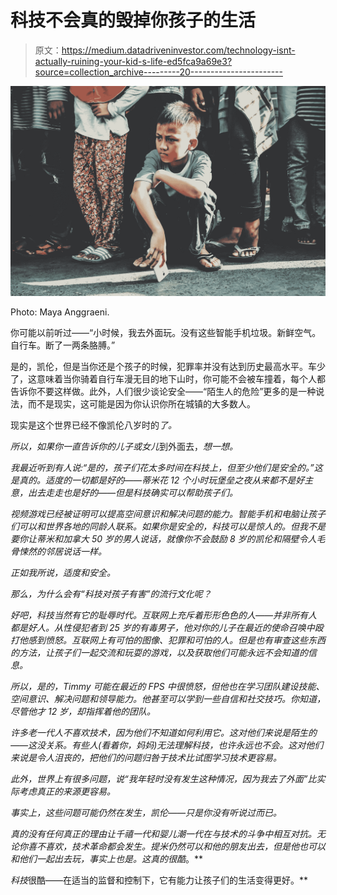# 科技不会真的毁掉你孩子的生活

> 原文：<https://medium.datadriveninvestor.com/technology-isnt-actually-ruining-your-kid-s-life-ed5fca9a69e3?source=collection_archive---------20----------------------->

![](img/d24a36ad40a92bb6473494b530a5dd2a.png)

Photo: Maya Anggraeni.

你可能以前听过——“小时候，我去外面玩。没有这些智能手机垃圾。新鲜空气。自行车。断了一两条胳膊。”

是的，凯伦，但是当你还是个孩子的时候，犯罪率并没有达到历史最高水平。车少了，这意味着当你骑着自行车漫无目的地下山时，你可能不会被车撞着，每个人都告诉你不要这样做。此外，人们很少谈论安全——“陌生人的危险”更多的是一种说法，而不是现实，这可能是因为你认识你所在城镇的大多数人。

现实是这个世界已经不像凯伦八岁时的*了。*

*所以，如果你一直告诉你的儿子或女儿*到外面去，*想一想。*

*我最近听到有人说:“是的，孩子们花太多时间在科技上，但至少他们是安全的。”这是真的。适度的一切都是好的——蒂米花 12 个小时玩堡垒之夜从来都不是好主意，出去走走也是好的——但是科技确实可以帮助孩子们。*

*视频游戏已经被证明可以提高空间意识和解决问题的能力。智能手机和电脑让孩子们可以和世界各地的同龄人联系。如果你是安全的，科技可以是惊人的。但我不是要你让蒂米和加拿大 50 岁的男人说话，就像你不会鼓励 8 岁的凯伦和隔壁令人毛骨悚然的邻居说话一样。*

*正如我所说，适度和安全。*

*那么，为什么会有“科技对孩子有害”的流行文化呢？*

*好吧，科技当然有它的耻辱时代。互联网上充斥着形形色色的人——并非所有人都是好人。从性侵犯者到 25 岁的有毒男子，他对你的儿子在最近的使命召唤中殴打他感到愤怒。互联网上有可怕的图像、犯罪和可怕的人。但是也有审查这些东西的方法，让孩子们一起交流和玩耍的游戏，以及获取他们可能永远不会知道的信息。*

*所以，是的，Timmy 可能在最近的 FPS 中很愤怒，但他也在学习团队建设技能、空间意识、解决问题和领导能力。他甚至可以学到一些自信和社交技巧。你知道，尽管他才 12 岁，却指挥着他的团队。*

*许多老一代人不喜欢技术，因为他们不知道如何利用它。这对他们来说是陌生的——这没关系。有些人(看着你，妈妈)无法理解科技，也许永远也不会。这对他们来说是令人沮丧的，把他们的问题归咎于技术比试图学习技术更容易。*

*此外，世界上有很多问题，说“我年轻时没有发生这种情况，因为我去了外面”比实际考虑真正的来源更容易。*

*事实上，这些问题可能仍然在发生，凯伦——只是你没有听说过而已。*

*真的没有任何真正的理由让千禧一代和婴儿潮一代在与技术的斗争中相互对抗。无论你喜不喜欢，技术革命都会发生。提米仍然可以和他的朋友出去，但是他也可以和他们一起出去玩，事实上也是。这真的很酷*。**

*科技*很酷——在适当的监督和控制下，它有能力让孩子们的生活变得更好。**